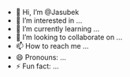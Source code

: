 - 👋 Hi, I’m @Jasubek
- 👀 I’m interested in ...
- 🌱 I’m currently learning ...
- 💞️ I’m looking to collaborate on ...
- 📫 How to reach me ...
- 😄 Pronouns: ...
- ⚡ Fun fact: ...

<!---
Jasubek/Jasubek is a ✨ special ✨ repository because its `README.md` (this file) appears on your GitHub profile.
You can click the Preview link to take a look at your changes.
--->
